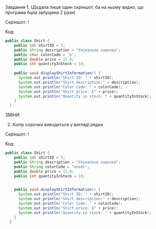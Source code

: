 Завдання 1. (Додала лише один скріншот, ба на ньому видно, що програма бцла запущена 2 рази)

Скріншот:
! [](прооп1.jpg)

Код:
```java
public class Shirt {
    public int shirtID = 5; 
    public String description = "Унікальна сорочка"; 
    public char colorCode = 'G';
    public double price = 15.0; 
    public int quantityInStock = 10; 
    
    public void displayShirtInformation() {
      System.out.println("Shirt ID: " + shirtID);
      System.out.println("Shirt description:" + description);
      System.out.println("Color Code: " + colorCode);
      System.out.println("Shirt price: $" + price);
      System.out.println("Quantity in stock: " + quantityInStock);
    } 
  } 
```
ЗМІНИ

2. Колір сорочки виводиться у вигляді рядка


Скріншот:
! [](прооп4.jpg)

Код:
```java
public class Shirt {
    public int shirtID = 5; 
    public String description = "Унікальна сорочка"; 
    public String colorCode = "unset";
    public double price = 15.0;
    public int quantityInStock = 10; 
    

    public void displayShirtInformation() {
      System.out.println("Shirt ID: " + shirtID);
      System.out.println("Shirt description:" + description);
      System.out.println("Color Code: " + colorCode);
      System.out.println("Shirt price: $" + price);
      System.out.println("Quantity in stock: " + quantityInStock);
    } 
  }
```
